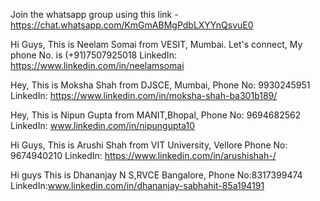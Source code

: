 Join the whatsapp group using this link
-https://chat.whatsapp.com/KmGmABMgPdbLXYYnQsvuE0


Hi Guys,
This is Neelam Somai from VESIT, Mumbai.
Let's connect,
My phone No. is (+91)7507925018
LinkedIn: https://www.linkedin.com/in/neelamsomai

Hey,
This is Moksha Shah from DJSCE, Mumbai,
Phone No: 9930245951
LinkedIn: https://www.linkedin.com/in/moksha-shah-ba301b189/

Hey,
This is Nipun Gupta from MANIT,Bhopal,
Phone No: 9694682562
LinkedIn: www.linkedin.com/in/nipungupta10

Hi Guys,
This is Arushi Shah from VIT University, Vellore
Phone No: 9674940210
LinkedIn: https://www.linkedin.com/in/arushishah-/

Hi guys This is Dhananjay N S,RVCE Bangalore,
Phone No:8317399474
LinkedIn:www.linkedin.com/in/dhananjay-sabhahit-85a194191


